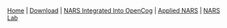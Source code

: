 [Home](https://github.com/opennars/opennars/wiki) | [Download](https://drive.google.com/folderview?id=0B8Z4Yige07tBUk5LSUtxSGY0eVk&usp=sharing) | [NARS Integrated Into OpenCog](http://bazaar.launchpad.net/~seh999/jcog/proto2/files/head%3A/cog.nars/org/opencog/) | [Applied NARS](http://www.applied-nars.com/) | [NARS Lab](http://vs1568.ams2.alvotech.de/NARS_Lab/) 